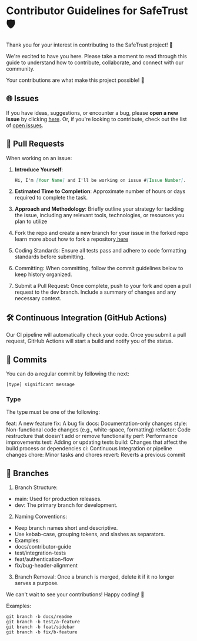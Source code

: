 # Contributor Guidelines for SafeTrust 🛡️

Thank you for your interest in contributing to the SafeTrust project! 🚀

We're excited to have you here. Please take a moment to read through this guide to understand how to contribute, collaborate, and connect with our community.

Your contributions are what make this project possible! 🌟

## 🌐 Issues

If you have ideas, suggestions, or encounter a bug, please **open a new issue** by clicking [here](https://github.com/safetrustcr/Landing/issues/new). Or, if you're looking to contribute, check out the list of [open issues](https://github.com/safetrustcr/Landing/issues).

## 🚀 Pull Requests

When working on an issue:

1. **Introduce Yourself**: 
   ```markdown
   Hi, I'm [Your Name] and I'll be working on issue #[Issue Number].
   
2. **Estimated Time to Completion**: Approximate number of hours or days required to complete the task.

3. **Approach and Methodology**: Briefly outline your strategy for tackling the issue, including any relevant tools, technologies, or resources you plan to utilize

4. Fork the repo and create a new branch for your issue in the forked repo learn more about how to fork a repository<a href="https://github.com/web3wagers/gostarkme/issues" target="_blank"> here</a>

5. Coding Standards: Ensure all tests pass and adhere to code formatting standards before submitting.

6. Committing: When committing, follow the commit guidelines below to keep history organized.


7. Submit a Pull Request: Once complete, push to your fork and open a pull request to the dev branch. Include a summary of changes and any necessary context.

## 🛠️ Continuous Integration (GitHub Actions)

Our CI pipeline will automatically check your code. Once you submit a pull request, GitHub Actions will start a build and notify you of the status.


## 🔖 Commits


You can do a regular commit by following the next:

``` [type] significant message ```

### Type

The type must be one of the following:

feat: A new feature
fix: A bug fix
docs: Documentation-only changes
style: Non-functional code changes (e.g., white-space, formatting)
refactor: Code restructure that doesn't add or remove functionality
perf: Performance improvements
test: Adding or updating tests
build: Changes that affect the build process or dependencies
ci: Continuous Integration or pipeline changes
chore: Minor tasks and chores
revert: Reverts a previous commit

## 🌱 Branches

1. Branch Structure:
* main: Used for production releases.
* dev: The primary branch for development.

2. Naming Conventions:
* Keep branch names short and descriptive.
* Use kebab-case, grouping tokens, and slashes as separators.
* Examples:
* docs/contributor-guide
* test/integration-tests
* feat/authentication-flow
* fix/bug-header-alignment

3. Branch Removal: Once a branch is merged, delete it if it no longer serves a purpose.

We can't wait to see your contributions! Happy coding! 🎉

Examples:

```
git branch -b docs/readme
git branch -b test/a-feature
git branch -b feat/sidebar
git branch -b fix/b-feature
```

